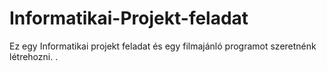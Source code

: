 # Informatikai-Projekt-feladat
Ez egy Informatikai projekt feladat és egy filmajánló programot szeretnénk létrehozni.
.
